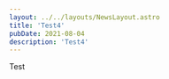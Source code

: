 ```yaml
---
layout: ../../layouts/NewsLayout.astro
title: 'Test4'
pubDate: 2021-08-04
description: 'Test4'
---
```


Test
